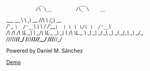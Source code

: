 
                __             ___                    
               /\ \__         /\_ \    __             
  ___      __  \ \ ,_\    __  \//\ \  /\_\     __     
/' _ `\  /'__`\ \ \ \/  /'__`\  \ \ \ \/\ \  /'__`\   
/\ \/\ \/\ \L\.\_\ \ \_/\ \L\.\_ \_\ \_\ \ \/\ \L\.\_ 
\ \_\ \_\ \__/.\_\\ \__\ \__/.\_\/\____\\ \_\ \__/.\_\
 \/_/\/_/\/__/\/_/ \/__/\/__/\/_/\/____/ \/_/\/__/\/_/
 
 Powered by Daniel M. Sánchez
 
 [Demo](http://dmsanchez86.github.io/natalia)
